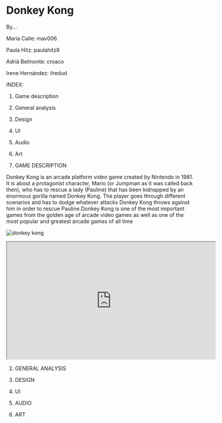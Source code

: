 # Donkey Kong




By...  


Maria Calle: mav006 


Paula Hitz: paulahitz8


Adrià Belmonte: croaco


Irene Hernández: ihedud 




<insert photo here>




INDEX:<br/> 
 

1. Game description<br/>  


2. General analysis<br/>  


3. Design<br/>  


4. UI<br/>  


5. Audio<br/>  


6. Art<br/>  


1. GAME DESCRIPTION<br/>  


Donkey Kong is an arcade platform video game created by Nintendo in 1981. It is about a protagonist character, Mario (or Jumpman as it was called back then), who has to rescue a lady (Pauline) that has been kidnapped by an enormous gorilla named Donkey Kong. The player goes through different scenarios and has to dodge whatever attacks Donkey Kong throws against him in order to rescue Pauline.Donkey Kong is one of the most important games from the golden age of arcade video games as well as one of the most popular and greatest arcade games of all time<br/>  


![donkey kong](https://user-images.githubusercontent.com/59050152/75244317-e3cc0e00-57cb-11ea-921b-a0ef27110eb9.jpg)  


<iframe width="560" height="315" src="https://www.youtube.com/embed/rYNMatF5hcU?start=17">
</iframe>  


2. GENERAL ANALYSIS<br/>


3. DESIGN<br/>  


4. UI<br/>  


5. AUDIO<br/>  


6. ART 
